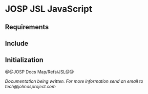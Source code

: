 # JOSP JSL JavaScript

## Requirements

## Include

## Initialization




@@JOSP Docs Map/Refs/JSL@@

_Documentation being written.
For more information send an email to tech@johnosproject.com_

